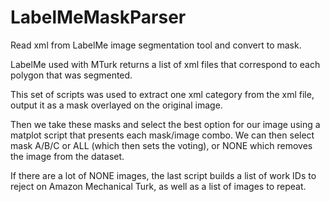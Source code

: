 # LabelMeMaskParser
Read xml from LabelMe image segmentation tool and convert to mask.

LabelMe used with MTurk returns a list of xml files that correspond to each polygon that was segmented. 

This set of scripts was used to extract one xml category from the xml file, output it as a mask overlayed on the original image. 

Then we take these masks and select the best option for our image using a matplot script that presents each mask/image combo. We can then select mask A/B/C or ALL (which then sets the voting), or NONE which removes the image from the dataset. 

If there are a lot of NONE images, the last script builds a list of work IDs to reject on Amazon Mechanical Turk, as well as a list of images to repeat. 
